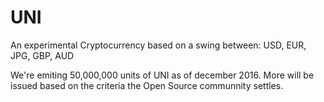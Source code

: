 # UNI
An experimental Cryptocurrency based on a swing between: USD, EUR, JPG, GBP, AUD

We're emiting 50,000,000 units of UNI as of december 2016. More will be issued based on the criteria the Open Source communnity settles.
